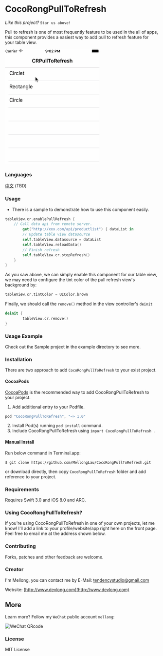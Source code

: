 # CocoRongPullToRefresh

*Like this project?*  `Star us above!`

Pull to refresh is one of most frequently feature to be used in the all of apps, this component provides a easiest way to add pull to refresh feature for your table view.

![Screenshot](./screenshot/screenshot.gif) 

### Languages

[中文]() (TBD)

### Usage

* There is a sample to demonstrate how to use this component easily.

```swift
tableView.cr.enablePullRefresh {
	// Call data api from remote server.
        get("http://xxx.com/api/productlist") { dataList in
		// Update table view datasource
		self.tableView.datasource = dataList
		self.tableView.reloadData()
		// Finish refresh	
		self.tableView.cr.stopRefresh()
	}	
}
```

As you saw above, we can simply enable this component for our table view, we may need to configure the tint color of the pull refresh view's background by:

```swift
tableView.cr.tintColor = UIColor.brown
```

Finally, we should call the `remove()` method in the view controller's `deinit`

```swift
deinit {
        tableView.cr.remove()
}
```
### Usage Example

Check out the Sample project in the example directory to see more.

### Installation
There are two approach to add `CocoRongPullToRefresh` to your exist project.

#### CocoaPods

[CocoaPods](http://www.cocoapods.org) is the recommended way to add CocoRongPullToRefresh to your project.

1. Add additional entry to your Podfile.

  ```ruby
  pod "CocoRongPullToRefresh", "~> 1.0"
  ```

2. Install  Pod(s) running `pod install` command.
3. Include CocoRongPullToRefresh using `import CocoRongPullToRefresh `.

#### Manual Install

Run below command in Terminal.app:

	$ git clone https://github.com/MellongLau/CocoRongPullToRefresh.git

or download directly, then copy `CocoRongPullToRefresh` folder and add reference to your project.

### Requirements

Requires Swift 3.0 and iOS 8.0 and ARC.

### Using CocoRongPullToRefresh?

If you're using CocoRongPullToRefresh in one of your own projects, let me know! I'll add a link to your profile/website/app right here on the front page. Feel free to email me at the address shown below.

### Contributing
Forks, patches and other feedback are welcome.

### Creator
I'm Mellong, you can contact me by E-Mail: <tendencystudio@gmail.com>

Website: [http://www.devlong.com](http://www.devlong.com)

## More
Learn more? Follow my `WeChat` public account `mellong`:

![WeChat QRcode](http://www.devlong.com/blogImages/qrcode_for_mellong.jpg)

### License

MIT License